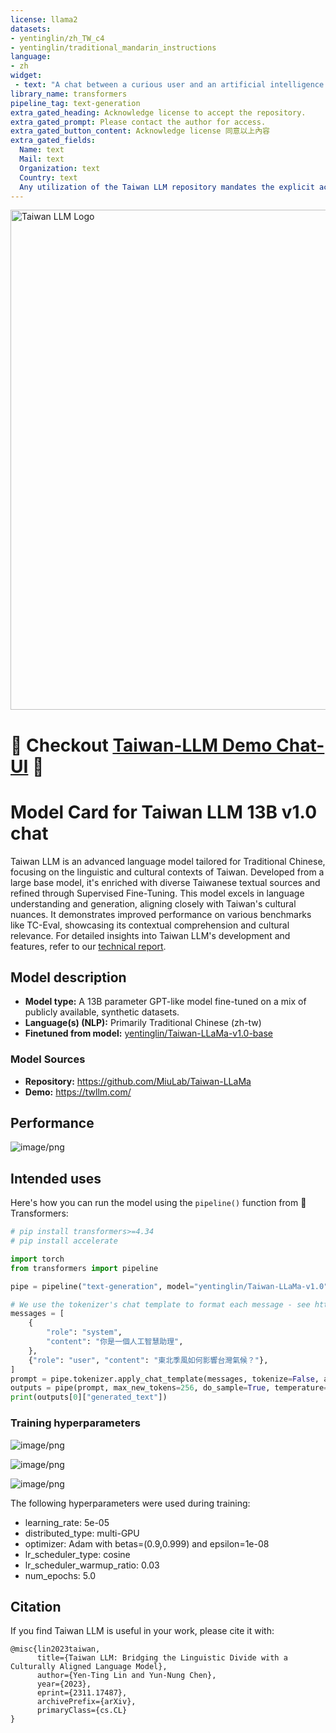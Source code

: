 ```yaml
---
license: llama2
datasets:
- yentinglin/zh_TW_c4
- yentinglin/traditional_mandarin_instructions
language:
- zh
widget:
 - text: "A chat between a curious user and an artificial intelligence assistant. The assistant gives helpful, detailed, and polite answers to the user's questions. USER: 你好，請問你可以幫我寫一封推薦信嗎？ ASSISTANT:"
library_name: transformers
pipeline_tag: text-generation
extra_gated_heading: Acknowledge license to accept the repository.
extra_gated_prompt: Please contact the author for access.
extra_gated_button_content: Acknowledge license 同意以上內容
extra_gated_fields:
  Name: text
  Mail: text
  Organization: text
  Country: text
  Any utilization of the Taiwan LLM repository mandates the explicit acknowledgment and attribution to the original author: checkbox
---
```

<img src="https://cdn-uploads.huggingface.co/production/uploads/5df9c78eda6d0311fd3d541f/CmusIT5OlSXvFrbTJ7l-C.png" alt="Taiwan LLM Logo" width="800" style="margin-left:'auto' margin-right:'auto' display:'block'"/>

# 🌟 Checkout [Taiwan-LLM Demo Chat-UI](http://www.twllm.com) 🌟

# Model Card for Taiwan LLM 13B v1.0 chat

Taiwan LLM is an advanced language model tailored for Traditional Chinese, focusing on the linguistic and cultural contexts of Taiwan. 
Developed from a large base model, it's enriched with diverse Taiwanese textual sources and refined through Supervised Fine-Tuning. 
This model excels in language understanding and generation, aligning closely with Taiwan's cultural nuances. 
It demonstrates improved performance on various benchmarks like TC-Eval, showcasing its contextual comprehension and cultural relevance. 
For detailed insights into Taiwan LLM's development and features, refer to our [technical report](https://github.com/MiuLab/Taiwan-LLaMa/blob/main/twllm_paper.pdf).


## Model description

- **Model type:** A 13B parameter GPT-like model fine-tuned on a mix of publicly available, synthetic datasets.
- **Language(s) (NLP):** Primarily Traditional Chinese (zh-tw)
- **Finetuned from model:** [yentinglin/Taiwan-LLaMa-v1.0-base](https://huggingface.co/yentinglin/Taiwan-LLaMa-v1.0-base)

### Model Sources

<!-- Provide the basic links for the model. -->

- **Repository:** https://github.com/MiuLab/Taiwan-LLaMa
- **Demo:** https://twllm.com/

## Performance


![image/png](https://cdn-uploads.huggingface.co/production/uploads/5df9c78eda6d0311fd3d541f/HTwIzw6RDha2-PhuWqSuI.png)

## Intended uses

Here's how you can run the model using the `pipeline()` function from 🤗 Transformers:

```python
# pip install transformers>=4.34
# pip install accelerate

import torch
from transformers import pipeline

pipe = pipeline("text-generation", model="yentinglin/Taiwan-LLaMa-v1.0", torch_dtype=torch.bfloat16, device_map="auto")

# We use the tokenizer's chat template to format each message - see https://huggingface.co/docs/transformers/main/en/chat_templating
messages = [
    {
        "role": "system",
        "content": "你是一個人工智慧助理",
    },
    {"role": "user", "content": "東北季風如何影響台灣氣候？"},
]
prompt = pipe.tokenizer.apply_chat_template(messages, tokenize=False, add_generation_prompt=True)
outputs = pipe(prompt, max_new_tokens=256, do_sample=True, temperature=0.7, top_k=50, top_p=0.95)
print(outputs[0]["generated_text"])
```

### Training hyperparameters

![image/png](https://cdn-uploads.huggingface.co/production/uploads/5df9c78eda6d0311fd3d541f/MdvHwdUvH-c926qyRAw7K.png)

![image/png](https://cdn-uploads.huggingface.co/production/uploads/5df9c78eda6d0311fd3d541f/kKpkvxDzOEyiAoTqmzRYO.png)


![image/png](https://cdn-uploads.huggingface.co/production/uploads/5df9c78eda6d0311fd3d541f/FsnlJ_fkRxf7fn5RKZnjE.png)

The following hyperparameters were used during training:
- learning_rate: 5e-05
- distributed_type: multi-GPU
- optimizer: Adam with betas=(0.9,0.999) and epsilon=1e-08
- lr_scheduler_type: cosine
- lr_scheduler_warmup_ratio: 0.03
- num_epochs: 5.0

## Citation

If you find Taiwan LLM is useful in your work, please cite it with:

```
@misc{lin2023taiwan,
      title={Taiwan LLM: Bridging the Linguistic Divide with a Culturally Aligned Language Model}, 
      author={Yen-Ting Lin and Yun-Nung Chen},
      year={2023},
      eprint={2311.17487},
      archivePrefix={arXiv},
      primaryClass={cs.CL}
}
```
